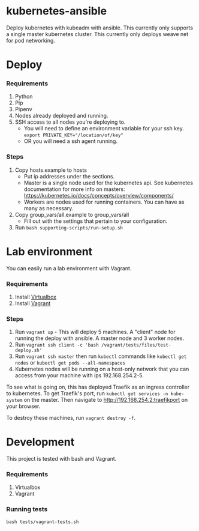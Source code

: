 # kubernetes-ansible
Deploy kubernetes with kubeadm with ansible. This currently only supports a single master kubernetes cluster. This currently only deploys weave net for pod networking.

# Deploy

### Requirements
1. Python
2. Pip
3. Pipenv
5. Nodes already deployed and running.
6. SSH access to all nodes you're deploying to. 
   * You will need to define an environment variable for your ssh key. `export PRIVATE_KEY="/location/of/key"`
   * OR you will need a ssh agent running.

### Steps
1. Copy hosts.example to hosts
    * Put ip addresses under the sections.
    * Master is a single node used for the kubernetes api. See kubernetes documentation for more info on masters: https://kubernetes.io/docs/concepts/overview/components/
    * Workers are nodes used for running containers. You can have as many as necessary.
 2. Copy group_vars/all.example to group_vars/all
    * Fill out with the settings that pertain to your configuration.
 3. Run `bash supporting-scripts/run-setup.sh`

 # Lab environment

You can easily run a lab environment with Vagrant. 

### Requirements
1. Install [Virtualbox](https://www.virtualbox.org/)
2. Install [Vagrant](https://www.vagrantup.com/)

### Steps
1. Run `vagrant up` - This will deploy 5 machines. A "client" node for running the deploy with ansible. A master node and 3 worker nodes.
2. Run `vagrant ssh client -c 'bash /vagrant/tests/files/test-deploy.sh'`
3. Run `vagrant ssh master` then run `kubectl` commands like `kubectl get nodes` or `kubectl get pods --all-namespaces`
4. Kubernetes nodes will be running on a host-only network that you can access from your machine with ips 192.168.254.2-5.

To see what is going on, this has deployed Traefik as an ingress controller to kubernetes. To get Traefik's port, run `kubectl get services -n kube-system` on the master. Then navigate to http://192.168.254.2:traefikport on your browser.

To destroy these machines, run `vagrant destroy -f`.

# Development
This project is tested with bash and Vagrant.

### Requirements
1. Virtualbox
2. Vagrant

### Running tests
`bash tests/vagrant-tests.sh`